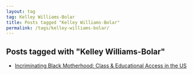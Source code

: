 ```yaml
---
layout: tag
tag: Kelley Williams-Bolar
title: Posts tagged "Kelley Williams-Bolar"
permalink: /tags/kelley-williams-bolar/
---
```


## Posts tagged with "Kelley Williams-Bolar"
- [Incriminating Black Motherhood: Class & Educational Access in the US](/blog/2019-03-14-incriminating-black-motherhood.html)

